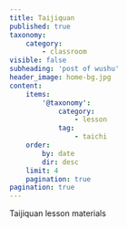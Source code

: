 ```yaml
---
title: Taijiquan
published: true
taxonomy:
    category:
        - classroom
visible: false
subheading: 'post of wushu'
header_image: home-bg.jpg
content:
    items:
        '@taxonomy':
            category:
                - lesson
            tag:
                - taichi
    order:
        by: date
        dir: desc
    limit: 4
    pagination: true
pagination: true
---
```


Taijiquan lesson materials
